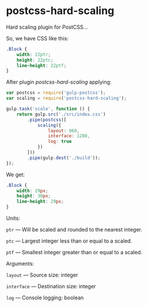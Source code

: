 # postcss-hard-scaling

Hard scaling plugin for PostCSS…

So, we have CSS like this:
```css
.Block {
    width: 22ptr;
    height: 22ptc;
    line-height: 22ptf;
}
```

After plugin *postcss-hard-scaling* applying:
```js
var postcss = require('gulp-postcss');
var scaling = require('postcss-hard-scaling');

gulp.task('scale', function () {
    return gulp.src('./src/index.css')
        .pipe(postcss([
            scaling({
                layout: 960,
                interface: 1280,
                log: true
            })
        ]))
        .pipe(gulp.dest('./build'));
});
```

We get:
```css
.Block {
    width: 29px;
    height: 30px;
    line-height: 29px;
}
```
Units:

`ptr` — Will be scaled and rounded to the nearest integer.   

`ptc` — Largest integer less than or equal to a scaled.

`ptf` — Smallest integer greater than or equal to a scaled. 

Arguments:

`layout` — Source size: integer 

`interface` — Destination size: integer

`log` — Console logging: boolean
